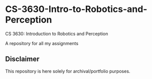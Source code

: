 # CS-3630-Intro-to-Robotics-and-Perception
CS 3630: Introduction to Robotics and Perception

A repository for all my assignments

## Disclaimer
This repository is here solely for archival/portfolio purposes.
